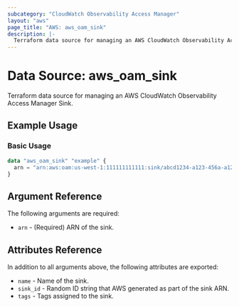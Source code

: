 ```yaml
---
subcategory: "CloudWatch Observability Access Manager"
layout: "aws"
page_title: "AWS: aws_oam_sink"
description: |-
  Terraform data source for managing an AWS CloudWatch Observability Access Manager Sink.
---
```


# Data Source: aws_oam_sink

Terraform data source for managing an AWS CloudWatch Observability Access Manager Sink.

## Example Usage

### Basic Usage

```terraform
data "aws_oam_sink" "example" {
  arn = "arn:aws:oam:us-west-1:111111111111:sink/abcd1234-a123-456a-a12b-a123b456c789"
}
```

## Argument Reference

The following arguments are required:

* `arn` - (Required) ARN of the sink.

## Attributes Reference

In addition to all arguments above, the following attributes are exported:

* `name` - Name of the sink.
* `sink_id` - Random ID string that AWS generated as part of the sink ARN.
* `tags` - Tags assigned to the sink.